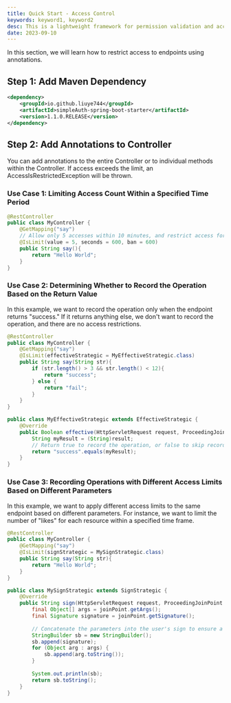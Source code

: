 ```yaml
---
title: Quick Start - Access Control
keywords: keyword1, keyword2
desc: This is a lightweight framework for permission validation and access control based on Spring Boot. Suitable for lightweight and progressive projects.
date: 2023-09-10
---
```


In this section, we will learn how to restrict access to endpoints using annotations.

## Step 1: Add Maven Dependency

```xml
<dependency>
    <groupId>io.github.liuye744</groupId>
    <artifactId>simpleAuth-spring-boot-starter</artifactId>
    <version>1.1.0.RELEASE</version>
</dependency>
```
## Step 2: Add Annotations to Controller
You can add annotations to the entire Controller or to individual methods within the Controller. If access exceeds the limit, an AccessIsRestrictedException will be thrown.

### Use Case 1: Limiting Access Count Within a Specified Time Period

```java
@RestController
public class MyController {
    @GetMapping("say")
    // Allow only 5 accesses within 10 minutes, and restrict access for 10 minutes if exceeded
    @IsLimit(value = 5, seconds = 600, ban = 600)
    public String say(){
        return "Hello World";
    }
}
```

### Use Case 2: Determining Whether to Record the Operation Based on the Return Value

In this example, we want to record the operation only when the endpoint returns "success." If it returns anything else, we don't want to record the operation, and there are no access restrictions.

```java
@RestController
public class MyController {
    @GetMapping("say")
    @IsLimit(effectiveStrategic = MyEffectiveStrategic.class)
    public String say(String str){
        if (str.length() > 3 && str.length() < 12){
            return "success";
        } else {
            return "fail";
        }
    }
}

public class MyEffectiveStrategic extends EffectiveStrategic {
    @Override
    public Boolean effective(HttpServletRequest request, ProceedingJoinPoint joinPoint, Object result) {
        String myResult = (String)result;
        // Return true to record the operation, or false to skip recording
        return "success".equals(myResult);
    }
}
```

### Use Case 3: Recording Operations with Different Access Limits Based on Different Parameters

In this example, we want to apply different access limits to the same endpoint based on different parameters. For instance, we want to limit the number of "likes" for each resource within a specified time frame.

```java
@RestController
public class MyController {
    @GetMapping("say")
    @IsLimit(signStrategic = MySignStrategic.class)
    public String say(String str){
        return "Hello World";
    }
}

public class MySignStrategic extends SignStrategic {
    @Override
    public String sign(HttpServletRequest request, ProceedingJoinPoint joinPoint) {
        final Object[] args = joinPoint.getArgs();
        final Signature signature = joinPoint.getSignature();
        
        // Concatenate the parameters into the user's sign to ensure a unique sign for different parameter values
        StringBuilder sb = new StringBuilder();
        sb.append(signature);
        for (Object arg : args) {
            sb.append(arg.toString());
        }
        
        System.out.println(sb);
        return sb.toString();
    }
}
```